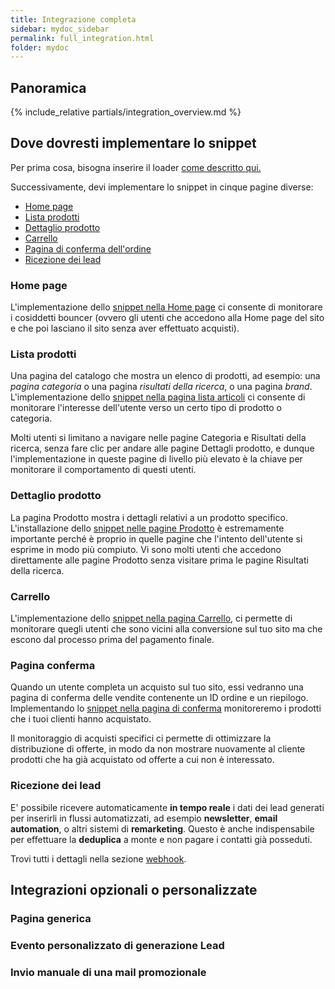```yaml
---
title: Integrazione completa
sidebar: mydoc_sidebar
permalink: full_integration.html
folder: mydoc
---
```


## Panoramica
{% include_relative partials/integration_overview.md %}

## Dove dovresti implementare lo snippet
Per prima cosa, bisogna inserire il loader [come descritto qui.](snippet_loader.html)

Successivamente, devi implementare lo snippet in cinque pagine diverse:

- [Home page](#home-page)
- [Lista prodotti](#lista-prodotti)
- [Dettaglio prodotto](#dettaglio-prodotto)
- [Carrello](#carrello)
- [Pagina di conferma dell'ordine](#pagina-conferma)
- [Ricezione dei lead](#ricezione-dei-lead)

### Home page 
L'implementazione dello [snippet nella Home page](snippet_homepage.md) ci consente di monitorare i cosiddetti bouncer (ovvero gli utenti che  accedono alla Home page del sito e che poi lasciano il sito senza aver effettuato acquisti).

### Lista prodotti
Una pagina del catalogo che mostra un elenco di prodotti, ad esempio: una *pagina categoria* o una pagina *risultati della ricerca*, o una pagina *brand*. 
L'implementazione dello [snippet nella pagina lista articoli](snippet_pagina_ricerca.md) ci consente di monitorare l'interesse dell'utente verso un certo tipo di prodotto o categoria.

Molti utenti si limitano a navigare nelle pagine Categoria e Risultati della ricerca, senza fare clic per andare alle pagine Dettagli prodotto, e dunque l'implementazione in queste pagine di livello più elevato è la chiave per monitorare il comportamento di questi utenti.

### Dettaglio prodotto
La pagina Prodotto mostra i dettagli relativi a un prodotto specifico. L'installazione dello [snippet nelle pagine Prodotto](snippet_pagina_prodotto.md) è estremamente importante perché è proprio in quelle pagine che l'intento dell'utente si esprime in modo più compiuto. Vi sono molti utenti che accedono direttamente alle pagine Prodotto senza visitare prima le pagine Risultati della ricerca.

### Carrello
L'implementazione dello [snippet nella pagina Carrello](snippet_carrello.md), ci permette di monitorare quegli utenti che sono vicini alla conversione sul tuo sito ma che escono dal processo prima del pagamento finale.

### Pagina conferma
Quando un utente completa un acquisto sul tuo sito, essi vedranno una pagina di conferma delle vendite contenente un ID ordine e un riepilogo. 
Implementando lo [snippet nella pagina di conferma](snippet_pagina_conferma.md)  monitoreremo i prodotti che i tuoi clienti hanno acquistato.

Il monitoraggio di acquisti specifici ci permette di ottimizzare la distribuzione di offerte, in modo da non mostrare nuovamente al cliente prodotti che ha già acquistato od offerte a cui non è interessato.

### Ricezione dei lead
E' possibile ricevere automaticamente **in tempo reale** i dati dei lead generati per inserirli in flussi automatizzati, ad esempio **newsletter**, **email automation**, o altri sistemi di **remarketing**. Questo è anche indispensabile per effettuare la **deduplica** a monte e non pagare i contatti già posseduti.

Trovi tutti i dettagli nella sezione [webhook](webhook.html).

## Integrazioni opzionali o personalizzate

### Pagina generica

### Evento personalizzato di generazione Lead

### Invio manuale di una mail promozionale





